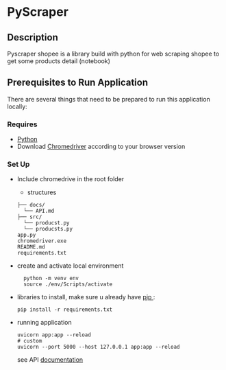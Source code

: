 # PyScraper

## Description

Pyscraper shopee is a library build with python for web scraping shopee to get some products detail (notebook)

## Prerequisites to Run Application

There are several things that need to be prepared to run this application locally:

### Requires

- <a href="https://www.python.org/">Python<a>
- Download <a href="https://chromedriver.chromium.org/">Chromedriver</a> according to your browser version

### Set Up

- Include chromedrive in the root folder
  - structures

  ```
  ├── docs/
    └── API.md
  ├── src/
    └── producst.py
    └── producsts.py
  app.py
  chromedriver.exe
  README.md
  requirements.txt

  ```

- create and activate local environment

  ```
    python -m venv env
    source ./env/Scripts/activate
  ```

- libraries to install, make sure u already have <a href="https://pypi.org/project/pip/"> pip </a>:

  ```
  pip install -r requirements.txt
  ```

- running application

  ```
  uvicorn app:app --reload
  # custom
  uvicorn --port 5000 --host 127.0.0.1 app:app --reload
  ```

  see API <a href="https://github.com/hafizulf/pyscraper-shopee/blob/main/docs/API.md"> documentation </a>
